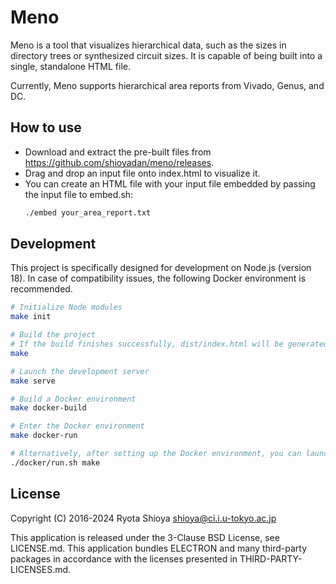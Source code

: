 # Meno

Meno is a tool that visualizes hierarchical data, such as the sizes in directory trees or synthesized circuit sizes. It is capable of being built into a single, standalone HTML file.

Currently, Meno supports hierarchical area reports from Vivado, Genus, and DC.

## How to use

* Download and extract the pre-built files from https://github.com/shioyadan/meno/releases.
* Drag and drop an input file onto index.html to visualize it.
* You can create an HTML file with your input file embedded by passing the input file to embed.sh:
    ```bash
    ./embed your_area_report.txt
    ```

## Development

This project is specifically designed for development on Node.js (version 18).  In case of compatibility issues, the following Docker environment is recommended.

```bash
# Initialize Node modules
make init

# Build the project
# If the build finishes successfully, dist/index.html will be generated.
make

# Launch the development server
make serve

# Build a Docker environment
make docker-build

# Enter the Docker environment
make docker-run

# Alternatively, after setting up the Docker environment, you can launch 'make' or other commands directly.
./docker/run.sh make

```

## License

Copyright (C) 2016-2024 Ryota Shioya <shioya@ci.i.u-tokyo.ac.jp>

This application is released under the 3-Clause BSD License, see LICENSE.md.
This application bundles ELECTRON and many third-party packages in accordance with the licenses presented in THIRD-PARTY-LICENSES.md.

